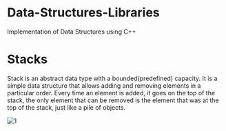 # Data-Structures-Libraries
Implementation of Data Structures using C++

# Stacks
Stack is an abstract data type with a bounded(predefined) capacity. It is a simple data structure that allows adding and removing elements in a particular order. Every time an element is added, it goes on the top of the stack, the only element that can be removed is the element that was at the top of the stack, just like a pile of objects.

![1](https://user-images.githubusercontent.com/24549241/32347703-8451931a-c037-11e7-8e1e-cd961acd0e2f.png)
